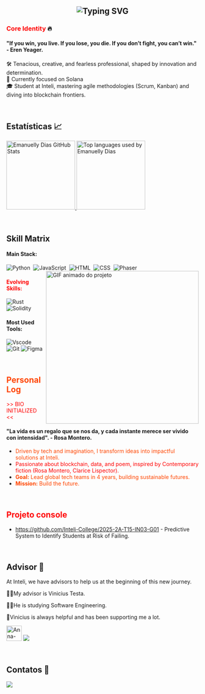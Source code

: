
<h2 align="center">
  <img src="https://readme-typing-svg.herokuapp.com?font=Fira+Code&weight=500&size=24&pause=1000&center=true&vCenter=true&width=435&lines=Hey%2C+I'm+Emanuelly+%F0%9F%91%8B;I'm+Devoted+for+blockchain🔥&color=FFA500" alt="Typing SVG" />
</h2>

###  <span style="color:#FF0000;">Core Identity</span> 🔥
#### "If you win, you live. If you lose, you die. If you don’t fight, you can’t win." - Eren Yeager.

🛠️ Tenacious, creative, and fearless professional, shaped by innovation and determination.  <br>
🎯 Currently focused on Solana <br>
🎓 Student at Inteli, mastering agile methodologies (Scrum, Kanban) and diving into blockchain frontiers.</span>

&nbsp;
&nbsp;


  ## Estatísticas 📈
<div>
<a href="https://github.com/Emanuellydias19">
  <img height="180em" src="https://github-readme-stats.vercel.app/api?username=emanuellydias&show_icons=FF69B4&theme=dark&include_all_commits=true&count_private=true" alt="Emanuelly Dias GitHub Stats" /> 
  
<img height="180em" src="https://github-readme-stats.vercel.app/api/top-langs/?username=emanuellydias19&layout=compact&langs_count=7&theme=tokyonight&title_color=FFFFFF&icon_color=FF69B4&text_color=FFFFFF" alt="Top languages used by Emanuelly Dias"/>
</a>
</div>

&nbsp;
&nbsp;

## Skill Matrix 

#### Main Stack:

![Python](https://img.shields.io/badge/Python-3776AB?style=for-the-badge&logo=python&logoColor=white)&nbsp;
![JavaScript](https://img.shields.io/badge/JavaScript-F7DF1E?style=for-the-badge&logo=javascript&logoColor=black)&nbsp;
![HTML](https://img.shields.io/badge/HTML5-E34F26?style=for-the-badge&logo=html5&logoColor=white)&nbsp;
![CSS](https://img.shields.io/badge/CSS3-1572B6?style=for-the-badge&logo=css3&logoColor=white)&nbsp;
![Phaser](https://img.shields.io/badge/Phaser-000000?style=for-the-badge&logo=phaser&logoColor=white)&nbsp;
<img src="https://github.com/user-attachments/assets/507c03f5-be23-42be-a998-09eaf862eb38" width="400px" align="right" alt="GIF animado do projeto">

#### <span style="color:#FF0000;">Evolving Skills:</span>
![Rust](https://img.shields.io/badge/Rust-000000?style=for-the-badge&logo=rust&logoColor=white) 
![Solidity](https://img.shields.io/badge/Solidity-363636?style=for-the-badge&logo=solidity&logoColor=white) 

#### Most Used Tools:
![Vscode](https://img.shields.io/badge/Vscode-007ACC?style=for-the-badge&logo=visual-studio-code&logoColor=white)
![Git](https://img.shields.io/badge/GIT-E44C30?style=for-the-badge&logo=git&logoColor=white)
![Figma](https://img.shields.io/badge/Figma-696969?style=for-the-badge&logo=figma&logoColor=figma)

&nbsp;
&nbsp;

## <span style="color:#FF4500;">Personal Log</span>
<span style="color:#FF0000;">>> BIO INITIALIZED <<</span>

#### "La vida es un regalo que se nos da, y cada instante merece ser vivido con intensidad". - Rosa Montero.

- <span style="color:#FF4500;">Driven by tech and imagination, I transform ideas into impactful solutions at Inteli.</span>
- <span style="color:#FF0000;">Passionate about blockchain, data, and poem, inspired by Contemporary fiction (Rosa Montero, Clarice Lispector).</span>
- <span style="color:#FF4500;">**Goal:** Lead global tech teams in 4 years, building sustainable futures.</span>
- <span style="color:#FF4500;">**Mission:** Build the future.</span>

&nbsp;
&nbsp;

## <span style="color:#FF0000;"> Projeto console </span>
- https://github.com/Inteli-College/2025-2A-T15-IN03-G01 - Predictive System to Identify Students at Risk of Failing.
  
&nbsp;
&nbsp;

## Advisor 👨  
<div>  
  <p> At Inteli, we have advisors to help us at the beginning of this new journey.</p>  
  <p> 🙋‍♂️My advisor is Vinicius Testa.</p>  
  <p> 👨‍💻He is studying Software Engineering.</p>  
  <p> 🤝Vinicius is always helpful and has been supporting me a lot.</p>  
</div>

  <a href="https://github.com/annariciopo" target="_blank"><img  alt="Anna-GitHub" height="40" width="40" src="https://www.svgrepo.com/show/512317/github-142.svg" target="_blank"></a>
  <a href="https://www.linkedin.com/in/vinicius-testa-passos/" target="_blank"><img src="https://img.shields.io/badge/-LinkedIn-%230077B5?style=for-the-badge&logo=linkedin&logoColor=white" target="_blank"></a>
</div>

&nbsp;
&nbsp;

  ## Contatos 📌
<div>
  <a href="https://www.linkedin.com/in/emanuelly-dias-2a0480305/" target="_blank"><img src="https://img.shields.io/badge/-LinkedIn-%230077B5?style=for-the-badge&logo=linkedin&logoColor=white" target="_blank"></a>
  
